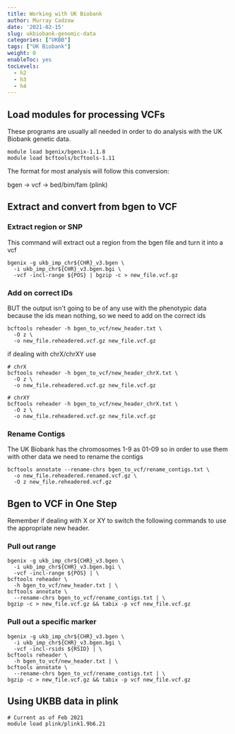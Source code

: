 ```yaml
---
title: Working with UK Biobank
author: Murray Cadzow
date: '2021-02-15'
slug: ukbiobank-genomic-data
categories: ["UKBB"]
tags: ["UK Biobank"]
weight: 0
enableToc: yes
tocLevels:
  - h2
  - h3
  - h4
---
```


## Load modules for processing VCFs

These programs are usually all needed in order to do analysis with the UK Biobank genetic data.
```
module load bgenix/bgenix-1.1.8
module load bcftools/bcftools-1.11
```

The format for most analysis will follow this conversion:

bgen -> vcf -> bed/bim/fam (plink)

## Extract and convert from bgen to VCF

### Extract region or SNP

This command will extract out a region from the bgen file and turn it into a vcf
```
bgenix -g ukb_imp_chr${CHR}_v3.bgen \
  -i ukb_imp_chr${CHR}_v3.bgen.bgi \
  -vcf -incl-range ${POS} | bgzip -c > new_file.vcf.gz
```

### Add on correct IDs

BUT the output isn't going to be of any use with the phenotypic data because the ids mean nothing, so we need to add on the correct ids

```
bcftools reheader -h bgen_to_vcf/new_header.txt \
  -O z \
  -o new_file.reheadered.vcf.gz new_file.vcf.gz
```

if dealing with chrX/chrXY use

```
# chrX
bcftools reheader -h bgen_to_vcf/new_header_chrX.txt \
  -O z \
  -o new_file.reheadered.vcf.gz new_file.vcf.gz

# chrXY
bcftools reheader -h bgen_to_vcf/new_header_chrX.txt \
  -O z \
  -o new_file.reheadered.vcf.gz new_file.vcf.gz
```

### Rename Contigs

The UK Biobank has the chromosomes 1-9 as 01-09 so in order to use them with other data we need to rename the contigs

```
bcftools annotate --rename-chrs bgen_to_vcf/rename_contigs.txt \
  -o new_file.reheadered.renamed.vcf.gz \
  -O z new_file.reheadered.vcf.gz
```

## Bgen to VCF in One Step

Remember if dealing with X or XY to switch the following commands to use the appropriate new header.

### Pull out range
```
bgenix -g ukb_imp_chr${CHR}_v3.bgen \
  -i ukb_imp_chr${CHR}_v3.bgen.bgi \
  -vcf -incl-range ${POS} | \
bcftools reheader \
  -h bgen_to_vcf/new_header.txt | \
bcftools annotate \
  --rename-chrs bgen_to_vcf/rename_contigs.txt | \
bgzip -c > new_file.vcf.gz && tabix -p vcf new_file.vcf.gz
```



### Pull out a specific marker

```
bgenix -g ukb_imp_chr${CHR}_v3.bgen \
  -i ukb_imp_chr${CHR}_v3.bgen.bgi \
  -vcf -incl-rsids ${RSID} | \
bcftools reheader \
  -h bgen_to_vcf/new_header.txt | \
bcftools annotate \
  --rename-chrs bgen_to_vcf/rename_contigs.txt | \
bgzip -c > new_file.vcf.gz && tabix -p vcf new_file.vcf.gz
```


## Using UKBB data in plink

```
# Current as of Feb 2021
module load plink/plink1.9b6.21
```

